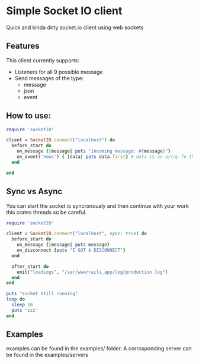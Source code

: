 # Simple Socket IO client

Quick and kinda dirty socket.io client using web sockets

## Features

This client currently supports:

* Listeners for all 9 possible message
* Send messages of the type:
  * message
  * json
  * event

## How to use:

```ruby
require 'socketIO'

client = SocketIO.connect("localhost") do
  before_start do
    on_message {|message| puts "incoming message: #{message}"}
    on_event('news') { |data| puts data.first} # data is an array fo things.
  end

end
```

## Sync vs Async

You can start the socket io syncronously and then continue with your work
this crates threads so be careful.

```ruby
require 'socketIO'

client = SocketIO.connect("localhost", sync: true) do
  before_start do
    on_message {|message| puts message}
    on_disconnect {puts "I GOT A DISCONNECT"}
  end

  after_start do
    emit("loadLogs", "/var/www/rails_app/log/production.log")
  end
end

puts "socket still running"
loop do
  sleep 10
  puts 'zzz'
end
```

## Examples

examples can be found in the examples/ folder. 
A corrosponding server can be found in the examples/servers